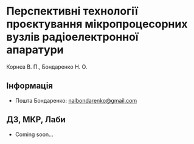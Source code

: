 # Перспективні технології проєктування мікропроцесорних вузлів радіоелектронної апаратури

Корнєв В. П., Бондаренко Н. О.

## Інформація

<!-- -   [Zoom лекція Корнєв](https://us02web.zoom.us/j/82877120983?pwd=WEM5Tnd3bGplMmF3MVdWMTZLTk5TUT09) -->
<!-- -   [Zoom лаба Бондаренко](https://us04web.zoom.us/j/5173173893?pwd=WU1DRVpCclFQWmN6Vm51b3U0akRxUT09) -->
-   Пошта Бондаренко: [nalbondarenko@gmail.com](mailto:nalbondarenko@gmail.com)


## ДЗ, МКР, Лаби

-  Coming soon...
